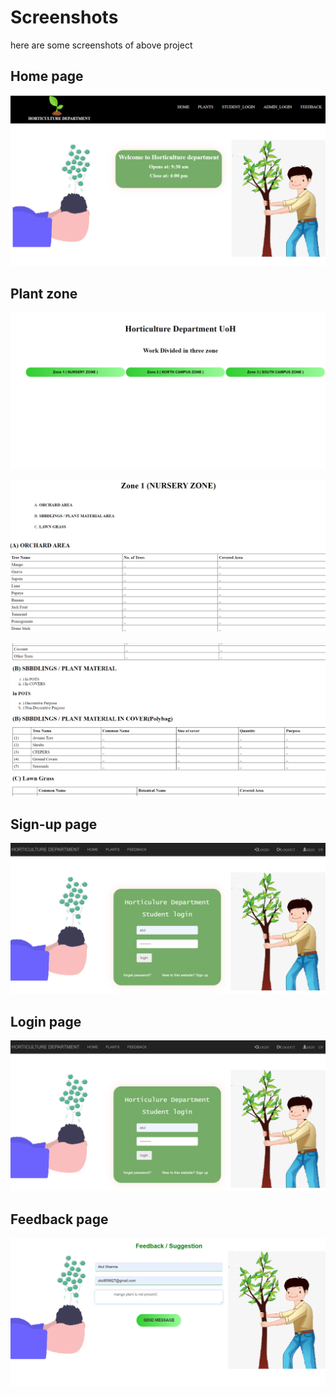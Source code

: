 # Screenshots

here are some screenshots of above project
## Home page
![](screenshots/1.png)

## Plant zone
![](screenshots/2.png)

![](screenshots/3a.png)

![](screenshots/3b.png)

## Sign-up page
![](screenshots/5.png)

## Login page
![](screenshots/5.png)

## Feedback page
![](screenshots/6.png)

